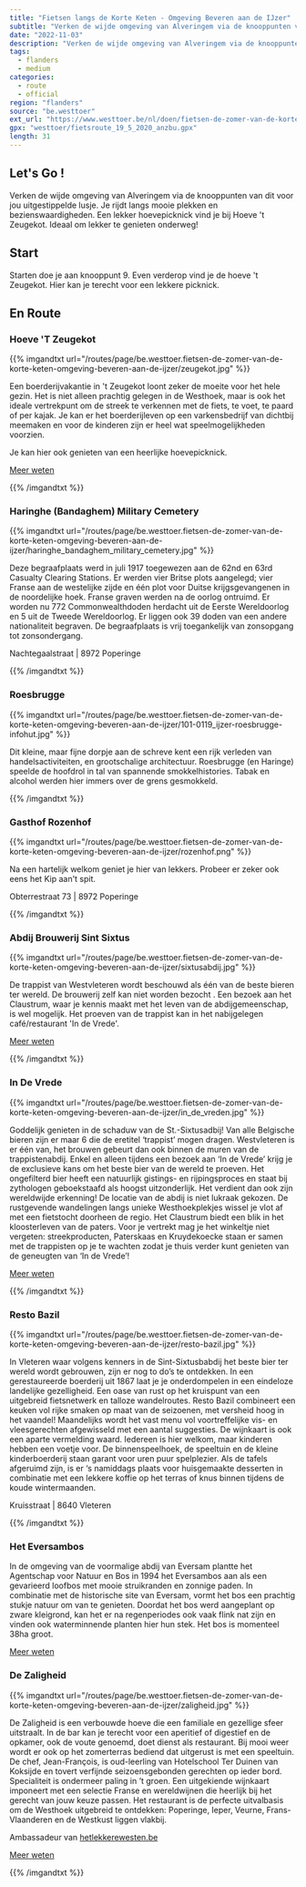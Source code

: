 ```yaml
---
title: "Fietsen langs de Korte Keten - Omgeving Beveren aan de IJzer"
subtitle: "Verken de wijde omgeving van Alveringem via de knooppunten van dit voor jou uitgestippelde lusje"
date: "2022-11-03"
description: "Verken de wijde omgeving van Alveringem via de knooppunten van dit voor jou uitgestippelde lusje" 
tags:
  - flanders
  - medium
categories: 
  - route
  - official
region: "flanders"
source: "be.westtoer"
ext_url: "https://www.westtoer.be/nl/doen/fietsen-de-zomer-van-de-korte-keten-omgeving-beveren-aan-de-ijzer"
gpx: "westtoer/fietsroute_19_5_2020_anzbu.gpx"
length: 31
---
```


## Let's Go !

Verken de wijde omgeving van Alveringem via de knooppunten van dit voor jou uitgestippelde lusje. Je rijdt langs mooie plekken en bezienswaardigheden. Een lekker hoevepicknick vind je bij Hoeve 't Zeugekot. Ideaal om lekker te genieten onderweg!

## Start 

Starten doe je aan knooppunt 9. Even verderop vind je de hoeve 't Zeugekot. Hier kan je terecht voor een lekkere picknick. 

## En Route

### Hoeve 'T Zeugekot

{{% imgandtxt url="/routes/page/be.westtoer.fietsen-de-zomer-van-de-korte-keten-omgeving-beveren-aan-de-ijzer/zeugekot.jpg" %}}

Een boerderijvakantie in 't Zeugekot loont zeker de moeite voor het hele gezin. Het is niet alleen prachtig gelegen in de Westhoek, maar is ook het ideale vertrekpunt om de streek te verkennen met de fiets, te voet, te paard of per kajak. Je kan er het boerderijleven op een varkensbedrijf van dichtbij meemaken en voor de kinderen zijn er heel wat speelmogelijkheden voorzien.

Je kan hier ook genieten van een heerlijke hoevepicknick.

[Meer weten](https://www.westtoer.be/nl/eten-drinken/t-zeugekot)

{{% /imgandtxt %}}

### Haringhe (Bandaghem) Military Cemetery

{{% imgandtxt url="/routes/page/be.westtoer.fietsen-de-zomer-van-de-korte-keten-omgeving-beveren-aan-de-ijzer/haringhe_bandaghem_military_cemetery.jpg" %}}

Deze begraafplaats werd in juli 1917 toegewezen aan de 62nd en 63rd Casualty Clearing Stations. Er werden vier Britse plots aangelegd; vier Franse aan de westelijke zijde en één plot voor Duitse krijgsgevangenen in de noordelijke hoek. Franse graven werden na de oorlog ontruimd. Er worden nu 772 Commonwealthdoden herdacht uit de Eerste Wereldoorlog en 5 uit de Tweede Wereldoorlog. Er liggen ook 39 doden van een andere nationaliteit begraven. De begraafplaats is vrij toegankelijk van zonsopgang tot zonsondergang.

Nachtegaalstraat  |  8972 Poperinge

{{% /imgandtxt %}}

### Roesbrugge

{{% imgandtxt url="/routes/page/be.westtoer.fietsen-de-zomer-van-de-korte-keten-omgeving-beveren-aan-de-ijzer/101-0119_ijzer-roesbrugge-infohut.jpg" %}}

Dit kleine, maar fijne dorpje aan de schreve kent een rijk verleden van handelsactiviteiten, en grootschalige architectuur. Roesbrugge (en Haringe) speelde de hoofdrol in tal van spannende smokkelhistories. Tabak en alcohol werden hier immers over de grens gesmokkeld.

{{% /imgandtxt %}}

### Gasthof Rozenhof

{{% imgandtxt url="/routes/page/be.westtoer.fietsen-de-zomer-van-de-korte-keten-omgeving-beveren-aan-de-ijzer/rozenhof.png" %}}

Na een hartelijk welkom geniet je hier van lekkers. Probeer er zeker ook eens het Kip aan't spit.

Obterrestraat 73  |  8972 Poperinge

{{% /imgandtxt %}}

### Abdij Brouwerij Sint Sixtus

{{% imgandtxt url="/routes/page/be.westtoer.fietsen-de-zomer-van-de-korte-keten-omgeving-beveren-aan-de-ijzer/sixtusabdij.jpg" %}}

De trappist van Westvleteren wordt beschouwd als één van de beste bieren ter wereld. De brouwerij zelf kan niet worden bezocht . Een bezoek aan het Claustrum, waar je kennis maakt met het leven van de abdijgemeenschap, is wel mogelijk. Het proeven van de trappist kan in het nabijgelegen café/restaurant 'In de Vrede'.

[Meer weten](https://www.westtoer.be/nl/eten-drinken/abdij-brouwerij-sint-sixtus)

{{% /imgandtxt %}}

### In De Vrede

{{% imgandtxt url="/routes/page/be.westtoer.fietsen-de-zomer-van-de-korte-keten-omgeving-beveren-aan-de-ijzer/in_de_vreden.jpg" %}}

Goddelijk genieten in de schaduw van de St.-Sixtusadbij! Van alle Belgische bieren zijn er maar 6 die de eretitel ‘trappist’ mogen dragen. Westvleteren is er één van, het brouwen gebeurt dan ook binnen de muren van de trappistenabdij. Enkel en alleen tijdens een bezoek aan ‘In de Vrede’ krijg je de exclusieve kans om het beste bier van de wereld te proeven. Het ongefilterd bier heeft een natuurlijk gistings- en rijpingsproces en staat bij zythologen geboekstaafd als hoogst uitzonderlijk. Het verdient dan ook zijn wereldwijde erkenning! De locatie van de abdij is niet lukraak gekozen. De rustgevende wandelingen langs unieke Westhoekplekjes wissel je vlot af met een fietstocht doorheen de regio. Het Claustrum biedt een blik in het kloosterleven van de paters. Voor je vertrekt mag je het winkeltje niet vergeten: streekproducten, Paterskaas en Kruydekoecke staan er samen met de trappisten op je te wachten zodat je thuis verder kunt genieten van de geneugten van ‘In de Vrede’!

[Meer weten](https://www.westtoer.be/nl/eten-drinken/de-vrede)

{{% /imgandtxt %}}

### Resto Bazil

{{% imgandtxt url="/routes/page/be.westtoer.fietsen-de-zomer-van-de-korte-keten-omgeving-beveren-aan-de-ijzer/resto-bazil.jpg" %}}

In Vleteren waar volgens kenners in de Sint-Sixtusbabdij het beste bier ter wereld wordt gebrouwen, zijn er nog to do’s te ontdekken. In een gerestaureerde boerderij uit 1867 laat je je onderdompelen in een eindeloze landelijke gezelligheid. Een oase van rust op het kruispunt van een uitgebreid fietsnetwerk en talloze wandelroutes. Resto Bazil combineert een keuken vol rijke smaken op maat van de seizoenen, met versheid hoog in het vaandel! Maandelijks wordt het vast menu vol voortreffelijke vis- en vleesgerechten afgewisseld met een aantal suggesties. De wijnkaart is ook een aparte vermelding waard. Iedereen is hier welkom, maar kinderen hebben een voetje voor. De binnenspeelhoek, de speeltuin en de kleine kinderboerderij staan garant voor uren puur spelplezier. Als de tafels afgeruimd zijn, is er ‘s namiddags plaats voor huisgemaakte desserten in combinatie met een lekkere koffie op het terras of knus binnen tijdens de koude wintermaanden.

Kruisstraat  |  8640 Vleteren

{{% /imgandtxt %}}

### Het Eversambos

In de omgeving van de voormalige abdij van Eversam plantte het Agentschap voor Natuur en Bos in 1994 het Eversambos aan als een gevarieerd loofbos met mooie struikranden en zonnige paden. In combinatie met de historische site van Eversam, vormt het bos een prachtig stukje natuur om van te genieten. Doordat het bos werd aangeplant op zware kleigrond, kan het er na regenperiodes ook vaak flink nat zijn en vinden ook waterminnende planten hier hun stek. Het bos is momenteel 38ha groot.

[Meer weten](https://www.westtoer.be/nl/doen/het-eversambos)

### De Zaligheid

{{% imgandtxt url="/routes/page/be.westtoer.fietsen-de-zomer-van-de-korte-keten-omgeving-beveren-aan-de-ijzer/zaligheid.jpg" %}}

De Zaligheid is een verbouwde hoeve die een familiale en gezellige sfeer uitstraalt. In de bar kan je terecht voor een aperitief of digestief en de opkamer, ook de voute genoemd, doet dienst als restaurant. Bij mooi weer wordt er ook op het zomerterras bediend dat uitgerust is met een speeltuin. De chef, Jean-François, is oud-leerling van Hotelschool Ter Duinen van Koksijde en tovert verfijnde seizoensgebonden gerechten op ieder bord. Specialiteit is ondermeer paling in ’t groen. Een uitgekiende wijnkaart imponeert met een selectie Franse en wereldwijnen die heerlijk bij het gerecht van jouw keuze passen. Het restaurant is de perfecte uitvalbasis om de Westhoek uitgebreid te ontdekken: Poperinge, Ieper, Veurne, Frans-Vlaanderen en de Westkust liggen vlakbij.

Ambassadeur van [hetlekkerewesten.be](http://www.hetlekkerewesten.be)

[Meer weten](https://www.westtoer.be/nl/eten-drinken/de-zaligheid-0)

{{% /imgandtxt %}}
